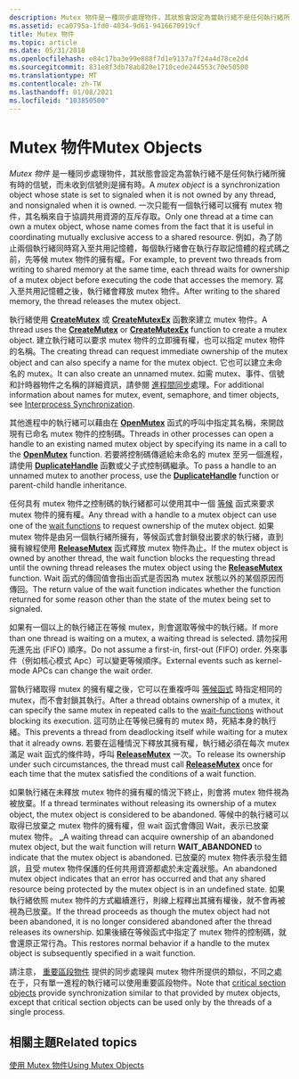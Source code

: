 ```yaml
---
description: Mutex 物件是一種同步處理物件，其狀態會設定為當執行緒不是任何執行緒所擁有時的信號，而未收到信號則是擁有時。
ms.assetid: eca0795a-1fd0-4034-9d61-9416670919cf
title: Mutex 物件
ms.topic: article
ms.date: 05/31/2018
ms.openlocfilehash: e84c17ba3e99e888f7d1e9137a7f24a4d78ce2d4
ms.sourcegitcommit: 831e8f3db78ab820e1710cede244553c70e50500
ms.translationtype: MT
ms.contentlocale: zh-TW
ms.lasthandoff: 01/08/2021
ms.locfileid: "103850500"
---
```

# <a name="mutex-objects"></a><span data-ttu-id="1609f-103">Mutex 物件</span><span class="sxs-lookup"><span data-stu-id="1609f-103">Mutex Objects</span></span>

<span data-ttu-id="1609f-104">*Mutex 物件* 是一種同步處理物件，其狀態會設定為當執行緒不是任何執行緒所擁有時的信號，而未收到信號則是擁有時。</span><span class="sxs-lookup"><span data-stu-id="1609f-104">A *mutex object* is a synchronization object whose state is set to signaled when it is not owned by any thread, and nonsignaled when it is owned.</span></span> <span data-ttu-id="1609f-105">一次只能有一個執行緒可以擁有 mutex 物件，其名稱來自于協調共用資源的互斥存取。</span><span class="sxs-lookup"><span data-stu-id="1609f-105">Only one thread at a time can own a mutex object, whose name comes from the fact that it is useful in coordinating mutually exclusive access to a shared resource.</span></span> <span data-ttu-id="1609f-106">例如，為了防止兩個執行緒同時寫入至共用記憶體，每個執行緒會在執行存取記憶體的程式碼之前，先等候 mutex 物件的擁有權。</span><span class="sxs-lookup"><span data-stu-id="1609f-106">For example, to prevent two threads from writing to shared memory at the same time, each thread waits for ownership of a mutex object before executing the code that accesses the memory.</span></span> <span data-ttu-id="1609f-107">寫入至共用記憶體之後，執行緒會釋放 mutex 物件。</span><span class="sxs-lookup"><span data-stu-id="1609f-107">After writing to the shared memory, the thread releases the mutex object.</span></span>

<span data-ttu-id="1609f-108">執行緒使用 [**CreateMutex**](/windows/win32/api/synchapi/nf-synchapi-createmutexa) 或 [**CreateMutexEx**](/windows/win32/api/synchapi/nf-synchapi-createmutexexa) 函數來建立 mutex 物件。</span><span class="sxs-lookup"><span data-stu-id="1609f-108">A thread uses the [**CreateMutex**](/windows/win32/api/synchapi/nf-synchapi-createmutexa) or [**CreateMutexEx**](/windows/win32/api/synchapi/nf-synchapi-createmutexexa) function to create a mutex object.</span></span> <span data-ttu-id="1609f-109">建立執行緒可以要求 mutex 物件的立即擁有權，也可以指定 mutex 物件的名稱。</span><span class="sxs-lookup"><span data-stu-id="1609f-109">The creating thread can request immediate ownership of the mutex object and can also specify a name for the mutex object.</span></span> <span data-ttu-id="1609f-110">它也可以建立未命名的 mutex。</span><span class="sxs-lookup"><span data-stu-id="1609f-110">It can also create an unnamed mutex.</span></span> <span data-ttu-id="1609f-111">如需 mutex、事件、信號和計時器物件之名稱的詳細資訊，請參閱 [進程間同步](interprocess-synchronization.md)處理。</span><span class="sxs-lookup"><span data-stu-id="1609f-111">For additional information about names for mutex, event, semaphore, and timer objects, see [Interprocess Synchronization](interprocess-synchronization.md).</span></span>

<span data-ttu-id="1609f-112">其他進程中的執行緒可以藉由在 [**OpenMutex**](/windows/win32/api/synchapi/nf-synchapi-openmutexw) 函式的呼叫中指定其名稱，來開啟現有已命名 mutex 物件的控制碼。</span><span class="sxs-lookup"><span data-stu-id="1609f-112">Threads in other processes can open a handle to an existing named mutex object by specifying its name in a call to the [**OpenMutex**](/windows/win32/api/synchapi/nf-synchapi-openmutexw) function.</span></span> <span data-ttu-id="1609f-113">若要將控制碼傳遞給未命名的 mutex 至另一個進程，請使用 [**DuplicateHandle**](/windows/win32/api/handleapi/nf-handleapi-duplicatehandle) 函數或父子式控制碼繼承。</span><span class="sxs-lookup"><span data-stu-id="1609f-113">To pass a handle to an unnamed mutex to another process, use the [**DuplicateHandle**](/windows/win32/api/handleapi/nf-handleapi-duplicatehandle) function or parent-child handle inheritance.</span></span>

<span data-ttu-id="1609f-114">任何具有 mutex 物件之控制碼的執行緒都可以使用其中一個 [等候](wait-functions.md) 函式來要求 mutex 物件的擁有權。</span><span class="sxs-lookup"><span data-stu-id="1609f-114">Any thread with a handle to a mutex object can use one of the [wait functions](wait-functions.md) to request ownership of the mutex object.</span></span> <span data-ttu-id="1609f-115">如果 mutex 物件是由另一個執行緒所擁有，等候函式會封鎖發出要求的執行緒，直到擁有線程使用 [**ReleaseMutex**](/windows/win32/api/synchapi/nf-synchapi-releasemutex) 函式釋放 mutex 物件為止。</span><span class="sxs-lookup"><span data-stu-id="1609f-115">If the mutex object is owned by another thread, the wait function blocks the requesting thread until the owning thread releases the mutex object using the [**ReleaseMutex**](/windows/win32/api/synchapi/nf-synchapi-releasemutex) function.</span></span> <span data-ttu-id="1609f-116">Wait 函式的傳回值會指出函式是否因為 mutex 狀態以外的某個原因而傳回。</span><span class="sxs-lookup"><span data-stu-id="1609f-116">The return value of the wait function indicates whether the function returned for some reason other than the state of the mutex being set to signaled.</span></span>

<span data-ttu-id="1609f-117">如果有一個以上的執行緒正在等候 mutex，則會選取等候中的執行緒。</span><span class="sxs-lookup"><span data-stu-id="1609f-117">If more than one thread is waiting on a mutex, a waiting thread is selected.</span></span> <span data-ttu-id="1609f-118">請勿採用先進先出 (FIFO) 順序。</span><span class="sxs-lookup"><span data-stu-id="1609f-118">Do not assume a first-in, first-out (FIFO) order.</span></span> <span data-ttu-id="1609f-119">外來事件（例如核心模式 Apc）可以變更等候順序。</span><span class="sxs-lookup"><span data-stu-id="1609f-119">External events such as kernel-mode APCs can change the wait order.</span></span>

<span data-ttu-id="1609f-120">當執行緒取得 mutex 的擁有權之後，它可以在重複呼叫 [等候函式](wait-functions.md) 時指定相同的 mutex，而不會封鎖其執行。</span><span class="sxs-lookup"><span data-stu-id="1609f-120">After a thread obtains ownership of a mutex, it can specify the same mutex in repeated calls to the [wait-functions](wait-functions.md) without blocking its execution.</span></span> <span data-ttu-id="1609f-121">這可防止在等候已擁有的 mutex 時，死結本身的執行緒。</span><span class="sxs-lookup"><span data-stu-id="1609f-121">This prevents a thread from deadlocking itself while waiting for a mutex that it already owns.</span></span> <span data-ttu-id="1609f-122">若要在這種情況下釋放其擁有權，執行緒必須在每次 mutex 滿足 wait 函式的條件時，呼叫 [**ReleaseMutex**](/windows/win32/api/synchapi/nf-synchapi-releasemutex) 一次。</span><span class="sxs-lookup"><span data-stu-id="1609f-122">To release its ownership under such circumstances, the thread must call [**ReleaseMutex**](/windows/win32/api/synchapi/nf-synchapi-releasemutex) once for each time that the mutex satisfied the conditions of a wait function.</span></span>

<span data-ttu-id="1609f-123">如果執行緒在未釋放 mutex 物件的擁有權的情況下終止，則會將 mutex 物件視為被放棄。</span><span class="sxs-lookup"><span data-stu-id="1609f-123">If a thread terminates without releasing its ownership of a mutex object, the mutex object is considered to be abandoned.</span></span> <span data-ttu-id="1609f-124">等候中的執行緒可以取得已放棄之 mutex 物件的擁有權，但 wait 函式會傳回 Wait，表示已放棄 mutex 物件。 **\_**</span><span class="sxs-lookup"><span data-stu-id="1609f-124">A waiting thread can acquire ownership of an abandoned mutex object, but the wait function will return **WAIT\_ABANDONED** to indicate that the mutex object is abandoned.</span></span> <span data-ttu-id="1609f-125">已放棄的 mutex 物件表示發生錯誤，且受 mutex 物件保護的任何共用資源都處於未定義狀態。</span><span class="sxs-lookup"><span data-stu-id="1609f-125">An abandoned mutex object indicates that an error has occurred and that any shared resource being protected by the mutex object is in an undefined state.</span></span> <span data-ttu-id="1609f-126">如果執行緒依照 mutex 物件的方式繼續進行，則線上程釋出其擁有權後，就不會再被視為已放棄。</span><span class="sxs-lookup"><span data-stu-id="1609f-126">If the thread proceeds as though the mutex object had not been abandoned, it is no longer considered abandoned after the thread releases its ownership.</span></span> <span data-ttu-id="1609f-127">如果後續在等候函式中指定了 mutex 物件的控制碼，就會還原正常行為。</span><span class="sxs-lookup"><span data-stu-id="1609f-127">This restores normal behavior if a handle to the mutex object is subsequently specified in a wait function.</span></span>

<span data-ttu-id="1609f-128">請注意， [重要區段物件](critical-section-objects.md) 提供的同步處理與 mutex 物件所提供的類似，不同之處在于，只有單一進程的執行緒可以使用重要區段物件。</span><span class="sxs-lookup"><span data-stu-id="1609f-128">Note that [critical section objects](critical-section-objects.md) provide synchronization similar to that provided by mutex objects, except that critical section objects can be used only by the threads of a single process.</span></span>

## <a name="related-topics"></a><span data-ttu-id="1609f-129">相關主題</span><span class="sxs-lookup"><span data-stu-id="1609f-129">Related topics</span></span>

<dl> <dt>

[<span data-ttu-id="1609f-130">使用 Mutex 物件</span><span class="sxs-lookup"><span data-stu-id="1609f-130">Using Mutex Objects</span></span>](using-mutex-objects.md)
</dt> </dl>

 

 

